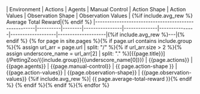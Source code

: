 <div class="bigtable" markdown="1">
| Environment                                         | Actions  | Agents | Manual Control | Action Shape | Action Values | Observation Shape | Observation Values | {%if include.avg_rew %} Average Total Reward|{% endif %}
|-----------------------------------------------------|----------|--------|----------------|--------------|---------------|-------------------|--------------------|{%if include.avg_rew %}---|{% endif %}
{% for page in site.pages %}{% if page.url contains include.group %}{% assign url_arr = page.url | split: "/" %}{% if url_arr.size > 2 %}{% assign underscore_name = url_arr[2] | split: "." %}[{{page.title}}](/PettingZoo/{{include.group}}{{underscore_name[0]}}) | {{page.actions}} | {{page.agents}} | {{page.manual-control}} | {{ page.action-shape }} | {{page.action-values}} | {{page.observation-shape}} | {{page.observation-values}} {%if include.avg_rew %}| {{ page.average-total-reward }}{% endif %}
{% endif %}{% endif %}{% endfor %}
</div>
